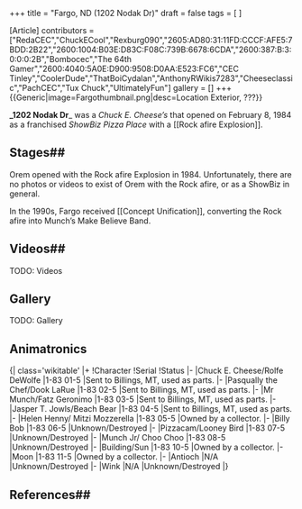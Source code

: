 +++
title = "Fargo, ND (1202 Nodak Dr)"
draft = false
tags = [ ]

[Article]
contributors = ["RedaCEC","ChuckECool","Rexburg090","2605:AD80:31:11FD:CCCF:AFE5:7BDD:2B22","2600:1004:B03E:D83C:F08C:739B:6678:6CDA","2600:387:B:3:0:0:0:2B","Bombocec","The 64th Gamer","2600:4040:5A0E:D900:9508:D0AA:E523:FC6","CEC Tinley","CoolerDude","ThatBoiCydalan","AnthonyRWikis7283","Cheeseclassic","PachCEC","Tux Chuck","UltimatelyFun"]
gallery = []
+++
{{Generic|image=Fargothumbnail.png|desc=Location Exterior, ???}}

**_1202 Nodak Dr**_ was a _Chuck E. Cheese’s_ that opened on February 8, 1984 as a franchised _ShowBiz Pizza Place_ with a [[Rock afire Explosion]].
## Stages## 
Orem opened with the Rock afire Explosion in 1984. Unfortunately, there are no photos or videos to exist of Orem with the Rock afire, or as a ShowBiz in general. 

In the 1990s, Fargo received [[Concept Unification]], converting the Rock afire into Munch’s Make Believe Band.

## Videos## 
 TODO: Videos

##  Gallery ## 
 TODO: Gallery

##  Animatronics ## 
{| class='wikitable'
|+
!Character
!Serial
!Status
|-
|Chuck E. Cheese/Rolfe DeWolfe
|1-83 01-5
|Sent to Billings, MT, used as parts.
|-
|Pasqually the Chef/Dook LaRue
|1-83 02-5
|Sent to Billings, MT, used as parts.
|-
|Mr Munch/Fatz Geronimo
|1-83 03-5
|Sent to Billings, MT, used as parts.
|-
|Jasper T. Jowls/Beach Bear
|1-83 04-5
|Sent to Billings, MT, used as parts.
|-
|Helen Henny/ Mitzi Mozzerella
|1-83 05-5
|Owned by a collector.
|-
|Billy Bob
|1-83 06-5
|Unknown/Destroyed
|-
|Pizzacam/Looney Bird
|1-83 07-5
|Unknown/Destroyed
|-
|Munch Jr/ Choo Choo
|1-83 08-5
|Unknown/Destroyed
|-
|Building/Sun
|1-83 10-5
|Owned by a collector.
|-
|Moon
|1-83 11-5
|Owned by a collector.
|-
|Antioch
|N/A
|Unknown/Destroyed
|-
|Wink
|N/A
|Unknown/Destroyed
|}

## References## 